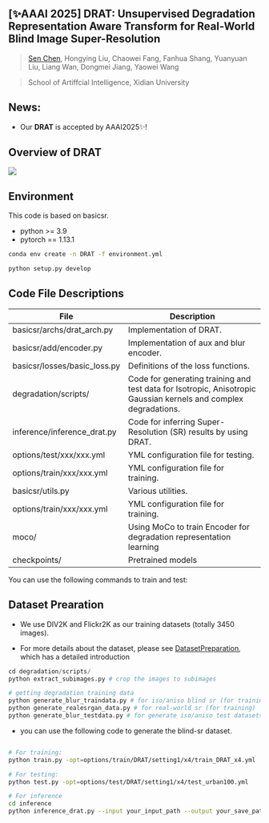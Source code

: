 ## [✨AAAI 2025] DRAT: Unsupervised Degradation Representation Aware Transform for Real-World Blind Image Super-Resolution
> [Sen Chen](https://github.com/KKKc3231), Hongying Liu, Chaowei Fang, Fanhua Shang, Yuanyuan Liu, Liang Wan, Dongmei Jiang, Yaowei Wang

> School of Artiffcial Intelligence, Xidian University
## News:
- Our **DRAT** is accepted by AAAI2025✨!
  
## Overview of DRAT
 <img src="assert/g299.png"/>

## Environment
This code is based on basicsr.

- python >= 3.9
- pytorch == 1.13.1
```sh
conda env create -n DRAT -f environment.yml

python setup.py develop
```

## Code File Descriptions

| File                                      | Description                                                  |
| ----------------------------------------- | ------------------------------------------------------------ |
| basicsr/archs/drat_arch.py                | Implementation of DRAT.                                      |
| basicsr/add/encoder.py                    | Implementation of aux and blur encoder.                      |
| basicsr/losses/basic_loss.py              | Definitions of the loss functions.                           |
| degradation/scripts/                      | Code for generating training and test data for Isotropic, Anisotropic Gaussian kernels and complex degradations.|
| inference/inference_drat.py               | Code for inferring Super-Resolution (SR) results by using DRAT. |
| options/test/xxx/xxx.yml                  | YML configuration file for testing.                          |
| options/train/xxx/xxx.yml                 | YML configuration file for training.                         |
| basicsr/utils.py                          | Various utilities.                                           |
| options/train/xxx/xxx.yml                 | YML configuration file for training.                         |
| moco/                                     | Using MoCo to train Encoder for degradation representation learning                           |
| checkpoints/                              | Pretrained models                          |

You can use the following commands to train and test:

## Dataset Prearation
- We use DIV2K and Flickr2K as our training datasets (totally 3450 images). 

- For more details about the dataset, please see [DatasetPreparation](https://github.com/XPixelGroup/BasicSR/blob/master/docs/DatasetPreparation.md), which has a detailed introduction
```python
cd degradation/scripts/
python extract_subimages.py # crop the images to subimages

# getting degradation training data
python generate_blur_traindata.py # for iso/aniso blind sr (for training)
python generate_realesrgan_data.py # for real-world sr (for training)
python generate_blur_testdata.py # for generate iso/aniso test datasets
```

- you can use the following code to generate the blind-sr dataset.
```python


```
```sh
# For training:
python train.py -opt=options/train/DRAT/setting1/x4/train_DRAT_x4.yml

# For testing:
python test.py -opt=options/test/DRAT/setting1/x4/test_urban100.yml

# For inference
cd inference
python inference_drat.py --input your_input_path --output your_save_path
```
